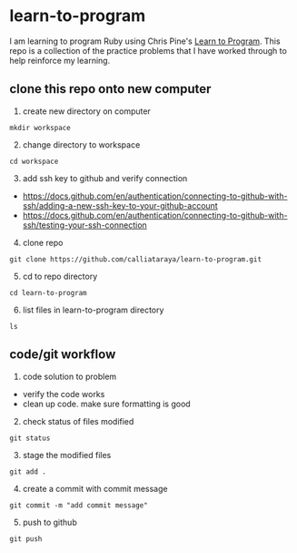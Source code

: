# learn-to-program
I am learning to program Ruby using Chris Pine's [Learn to Program](https://pine.fm/LearnToProgram/). This repo is a collection of the practice problems that I have worked through to help reinforce my learning.


## clone this repo onto new computer
1. create new directory on computer

  `mkdir workspace`

2. change directory to workspace

  `cd workspace`

3. add ssh key to github and verify connection
  * https://docs.github.com/en/authentication/connecting-to-github-with-ssh/adding-a-new-ssh-key-to-your-github-account
  * https://docs.github.com/en/authentication/connecting-to-github-with-ssh/testing-your-ssh-connection
4. clone repo

  `git clone https://github.com/calliataraya/learn-to-program.git`

5. cd to repo directory

  `cd learn-to-program`

6. list files in learn-to-program directory

  `ls`

## code/git workflow
1. code solution to problem
  * verify the code works
  * clean up code. make sure formatting is good
2. check status of files modified

  `git status`

3. stage the modified files

  `git add .`

4. create a commit with commit message

  `git commit -m "add commit message"`

5. push to github

  `git push`
